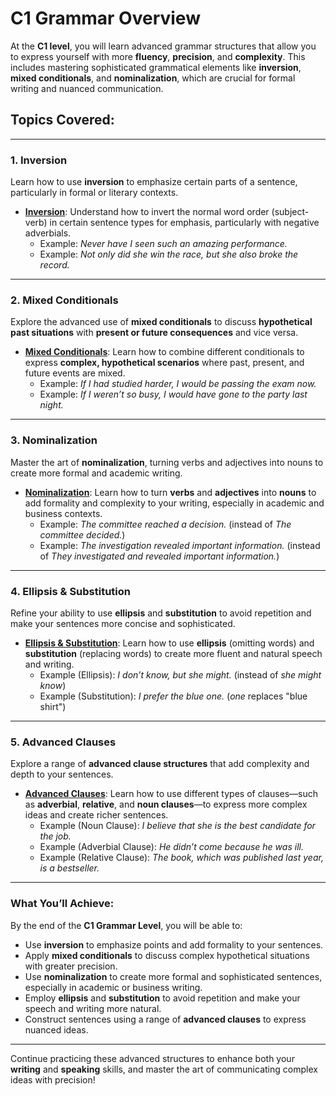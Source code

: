# C1 Grammar Overview

At the **C1 level**, you will learn advanced grammar structures that allow you to express yourself with more **fluency**, **precision**, and **complexity**. This includes mastering sophisticated grammatical elements like **inversion**, **mixed conditionals**, and **nominalization**, which are crucial for formal writing and nuanced communication.

## Topics Covered:

---

### **1. Inversion**

Learn how to use **inversion** to emphasize certain parts of a sentence, particularly in formal or literary contexts.

- **[Inversion](inversion.md)**: Understand how to invert the normal word order (subject-verb) in certain sentence types for emphasis, particularly with negative adverbials.
  - Example: _Never have I seen such an amazing performance._
  - Example: _Not only did she win the race, but she also broke the record._

---

### **2. Mixed Conditionals**

Explore the advanced use of **mixed conditionals** to discuss **hypothetical past situations** with **present or future consequences** and vice versa.

- **[Mixed Conditionals](mixed_conditionals.md)**: Learn how to combine different conditionals to express **complex, hypothetical scenarios** where past, present, and future events are mixed.
  - Example: _If I had studied harder, I would be passing the exam now._
  - Example: _If I weren’t so busy, I would have gone to the party last night._

---

### **3. Nominalization**

Master the art of **nominalization**, turning verbs and adjectives into nouns to create more formal and academic writing.

- **[Nominalization](nominalization.md)**: Learn how to turn **verbs** and **adjectives** into **nouns** to add formality and complexity to your writing, especially in academic and business contexts.
  - Example: _The committee reached a decision._ (instead of _The committee decided._)
  - Example: _The investigation revealed important information._ (instead of _They investigated and revealed important information._)

---

### **4. Ellipsis & Substitution**

Refine your ability to use **ellipsis** and **substitution** to avoid repetition and make your sentences more concise and sophisticated.

- **[Ellipsis & Substitution](ellipsis_and_substitution.md)**: Learn how to use **ellipsis** (omitting words) and **substitution** (replacing words) to create more fluent and natural speech and writing.
  - Example (Ellipsis): _I don’t know, but she might._ (instead of _she might know_)
  - Example (Substitution): _I prefer the blue one._ (_one_ replaces "blue shirt")

---

### **5. Advanced Clauses**

Explore a range of **advanced clause structures** that add complexity and depth to your sentences.

- **[Advanced Clauses](advanced_clauses.md)**: Learn how to use different types of clauses—such as **adverbial**, **relative**, and **noun clauses**—to express more complex ideas and create richer sentences.
  - Example (Noun Clause): _I believe that she is the best candidate for the job._
  - Example (Adverbial Clause): _He didn’t come because he was ill._
  - Example (Relative Clause): _The book, which was published last year, is a bestseller._

---

<!-- ### **Practice & Exercises**

Test your understanding of these advanced grammar topics with the following exercises and activities:

- **[Inversion Practice](inversion_exercise.md)**: Practice using **inversion** in formal writing and when emphasizing specific points.
- **[Mixed Conditionals Quiz](mixed_conditionals_quiz.md)**: Apply your knowledge of **mixed conditionals** to various hypothetical situations.
- **[Nominalization Exercises](nominalization_exercise.md)**: Turn sentences into more formal ones using **nominalization**.
- **[Ellipsis & Substitution Exercises](ellipsis_substitution_exercise.md)**: Practice using ellipsis and substitution to make your sentences more concise and fluid.

--- -->

### **What You’ll Achieve:**

By the end of the **C1 Grammar Level**, you will be able to:

- Use **inversion** to emphasize points and add formality to your sentences.
- Apply **mixed conditionals** to discuss complex hypothetical situations with greater precision.
- Use **nominalization** to create more formal and sophisticated sentences, especially in academic or business writing.
- Employ **ellipsis** and **substitution** to avoid repetition and make your speech and writing more natural.
- Construct sentences using a range of **advanced clauses** to express nuanced ideas.

---

Continue practicing these advanced structures to enhance both your **writing** and **speaking** skills, and master the art of communicating complex ideas with precision!
